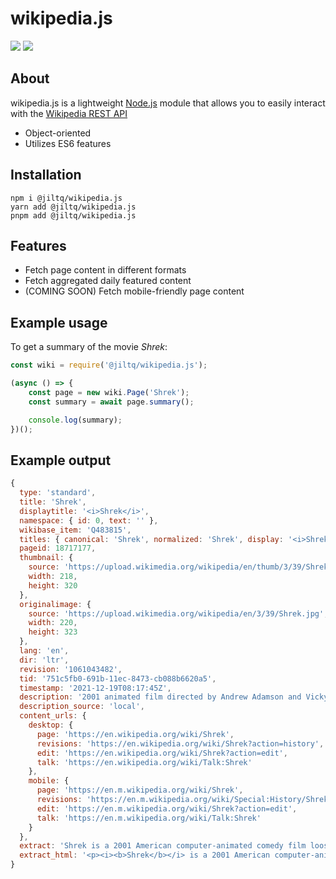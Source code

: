 # wikipedia.js
![](https://img.shields.io/npm/v/@jiltq/wikipedia.js.svg)
![](https://img.shields.io/npm/dt/@jiltq/wikipedia.js.svg)

## About
wikipedia.js is a lightweight [Node.js](https://nodejs.org) module that allows you to easily interact with the [Wikipedia REST API](https://en.wikipedia.org/api/rest_v1/#/)

- Object-oriented
- Utilizes ES6 features

## Installation
```sh-session
npm i @jiltq/wikipedia.js
yarn add @jiltq/wikipedia.js
pnpm add @jiltq/wikipedia.js
```

## Features

- Fetch page content in different formats
- Fetch aggregated daily featured content
- (COMING SOON) Fetch mobile-friendly page content

## Example usage
To get a summary of the movie *Shrek*:

```js
const wiki = require('@jiltq/wikipedia.js');

(async () => {
	const page = new wiki.Page('Shrek');
	const summary = await page.summary();

    console.log(summary);
})();
```

## Example output

```js
{
  type: 'standard',
  title: 'Shrek',
  displaytitle: '<i>Shrek</i>',
  namespace: { id: 0, text: '' },
  wikibase_item: 'Q483815',
  titles: { canonical: 'Shrek', normalized: 'Shrek', display: '<i>Shrek</i>' },
  pageid: 18717177,
  thumbnail: {
    source: 'https://upload.wikimedia.org/wikipedia/en/thumb/3/39/Shrek.jpg/218px-Shrek.jpg',
    width: 218,
    height: 320
  },
  originalimage: {
    source: 'https://upload.wikimedia.org/wikipedia/en/3/39/Shrek.jpg',
    width: 220,
    height: 323
  },
  lang: 'en',
  dir: 'ltr',
  revision: '1061043482',
  tid: '751c5fb0-691b-11ec-8473-cb088b6620a5',
  timestamp: '2021-12-19T08:17:45Z',
  description: '2001 animated film directed by Andrew Adamson and Vicky Jenson',
  description_source: 'local',
  content_urls: {
    desktop: {
      page: 'https://en.wikipedia.org/wiki/Shrek',
      revisions: 'https://en.wikipedia.org/wiki/Shrek?action=history',
      edit: 'https://en.wikipedia.org/wiki/Shrek?action=edit',
      talk: 'https://en.wikipedia.org/wiki/Talk:Shrek'
    },
    mobile: {
      page: 'https://en.m.wikipedia.org/wiki/Shrek',
      revisions: 'https://en.m.wikipedia.org/wiki/Special:History/Shrek',
      edit: 'https://en.m.wikipedia.org/wiki/Shrek?action=edit',
      talk: 'https://en.m.wikipedia.org/wiki/Talk:Shrek'
    }
  },
  extract: 'Shrek is a 2001 American computer-animated comedy film loosely based on the 1990 fairy tale picture book of the same name by William Steig. Directed by Andrew Adamson and Vicky Jenson in their directorial debuts, it stars Mike Myers, Eddie Murphy, Cameron Diaz, and John Lithgow as the voices of the lead characters. The film parodies other fairy tale adaptations, primarily aimed at animated Disney films. The story follows the titular Shrek (Myers), an ogre who finds his swamp overrun by fairy tale creatures who have been banished by the corrupt Lord Farquaad (Lithgow) aspiring to be king. Shrek makes a deal with Farquaad to regain control of his swamp in return for rescuing Princess Fiona (Diaz), whom Farquaad intends to marry. With the help of Donkey (Murphy), Shrek embarks on his quest but soon falls in love with the princess, who is hiding a secret that will change his life forever.',
  extract_html: '<p><i><b>Shrek</b></i> is a 2001 American computer-animated comedy film loosely based on the 1990 fairy tale picture book of the same name by William Steig. Directed by Andrew Adamson and Vicky Jenson in their directorial debuts, it stars Mike Myers, Eddie Murphy, Cameron Diaz, and John Lithgow as the voices of the lead characters. The film parodies other fairy tale adaptations, primarily aimed at animated Disney films. The story follows the titular Shrek (Myers), an ogre who finds his swamp overrun by fairy tale creatures who have been banished by the corrupt Lord Farquaad (Lithgow) aspiring to be king. Shrek makes a deal with Farquaad to regain control of his swamp in return for rescuing Princess Fiona (Diaz), whom Farquaad intends to marry. With the help of Donkey (Murphy), Shrek embarks on his quest but soon falls in love with the princess, who is hiding a secret that will change his life forever.</p>'
}
```